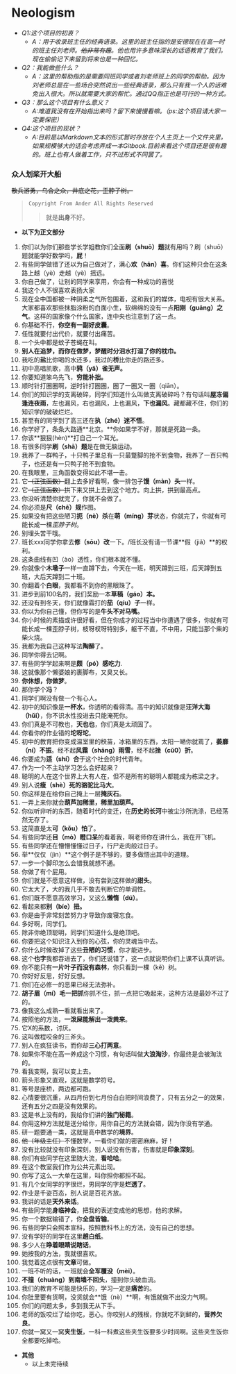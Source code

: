 # Neologism 
- *Q1:这个项目的初衷？*   
  - *A：用于收录班主任的经典语录。这里的班主任指的是安德现在在高一时的班主任刘老师。~~他非常有趣~~。他也用许多意味深长的话语教育了我们。现在偷偷记下来留到将来也是一种回忆。*
- *Q2：我能做些什么？*   
  - *A：这里的帮助指的是需要同班同学或者刘老师班上的同学的帮助。因为刘老师总是在一些场合突然说出一些经典语录，那么只有我一个人的话难免出入很大。所以就需要大家的帮忙。通过QQ指正也是可行的一种方式。*
 - *Q3：那么这个项目有什么意义？*    
    - *A:难道我没有在开始指出来吗？留下来慢慢看嘛。（ps:这个项目请大家一定要保密）*
 - *Q4:这个项目的现状？*
    - *A:目前是以Markdown文本的形式暂时存放在个人主页上一个文件夹里。如果规模够大的话会考虑弄成一本Gitbook.目前来看这个项目还是很有趣的。班上也有人做着工作，只不过形式不同罢了。*
###  众人划桨开大船
  ~~散兵游勇，乌合之众，井底之花，歪脖子树。~~
  > `Copyright From Ander
  > All Rights Reserved`
  >> 就是**出身**不好。
 - **以下为正文部分**
 1. 你们以为你们那些学长学姐教你们全面**刷（shuō）题**就有用吗？刷（shuō）题就能学好数学吗，**屁**！
 2. 有些同学做错了还以为自己做对了，满心**欢（hān）喜**。你们这种只会在这条路上越（yè）走越（yè）摇远。
 3. 你自己做了，让别的同学来享用，你会有一种成功的喜悦
 4. 我这个人不很喜欢表扬大家
 5. 现在全中国都被一种阴柔之气所包围着，这和我们的媒体，电视有很大关系。大家都喜欢那些抹脂涂粉的白面小生，软绵绵的没有一点**阳刚（guāng）之气**。这样的国家像个什么国家，连中央也注意到了这一点。
 6. 你基础不行，**你空有一副好皮囊**。
 7. 任性就要付出代价，就要付出痛苦。
 8. 一个头中都是蚊子苍蝇在叫。
 9. **别人在追梦，而你在做梦，梦醒时分泪水打湿了你的枕巾。**
 10. 我吃的**盐**比你喝的水还多，我过的**桥**比你走的路还多。
 11. 初中高唱凯歌，高中**鸦（yǎ）雀无声。**
 12. 你要知道笨鸟先飞，**穷能补拙。**
 13. 顺时针打圈圈啊，逆时针打圈圈，圈了一圈又一圈（qiān）。
 14. 你们的知识学的支离破碎，同学们知道什么叫做支离破碎吗？有句话叫**屋冻偏逢连夜雨**，左也漏风，右也漏风，上也漏风，**下也漏风**。藏都藏不住，你们的知识学的破破烂烂。
 15. 甚至有的同学到了高三还在**执（zhé）迷不悟**。
 16. 你学好了，条条大路通**北京。**你如果学不好，那就是死路一条。
 17. 你该**狠狠(hèn)**打自己一个耳光。
 18. 有很多同学**刷（shā）题**是在做无脑运动。
 19. 我养了一群鸭子，十只鸭子里总有一只最蹩脚的抢不到食物，我养了一百只鸭子，也还是有一只鸭子抢不到食物。
 20. 在我眼里，三角函数变得如此不堪一击。
 21. 它~~（正弦函数）~~翻上去多好看啊，像一排包子**馒（màn）头**一样。
 22. 它~~（正弦函数）~~拱下来又拱上去到这个地方。向上拱，拱到最高点。
 23. 你没听清楚你就完了，你就不会做了。
 24. 你必须是**尺（chē）规**作图。
 25. 如果没有把这些陋习**扼（nè）杀**在**萌（míng）芽**状态，你就完了，你就有可能长成一棵*歪脖子树*。
 26. 别埋头苦干哦。
 27. 班长xxx同学你拿去**修（sōu）改**一下。/班长没有请一节课**假（jiǎ）**的权利。
 28. 这条曲线有凹（ào）透性，你们根本就不懂。
 29. 你就像个**木墩子**一样一直蹲下去，今天在一班，明天蹲到三班，后天蹲到五班，大后天蹲到二十班。
 30. 你翻着个**白眼**，我都看不到你的黑眼珠了。
 31. 进步到前100名的，我们奖励一本**草稿（gáo）本。**
 32. 还没有到冬天，你们就像霜打的**茄（qíu）子**一样。
 33. 你以为你自己懂，但你写的是**牛头不对马嘴。**
 34. 你小时候的素描或许很好看，但在你成才的过程当中你遭遇了很多，你就有可能长成一棵歪脖子树，枝呀杈呀特别多，躯干不直，不中用，只能当那个柴的柴火烧。
 35. 我都为我自己这种写法**陶醉**了。
 36. 同学你得去记啊。
 37. 有些同学学起来啊是**颇（pó）感吃力**.
 38. 这就像那个懒婆娘的裹脚布，又臭又长。
 39. **你休想，你做梦**。
 40. 那你学个**冯**？
 41. 同学们啊没有做一个有心人。
 42. 初中的知识像是**一杯水**，你透明的看得清。高中的知识就像是**汪洋大海（hǔi）**，你不识水性投进去只能淹死你。
 43. 你们真是不可教也，**天也也**，你们真是太顽固了。
 44. 你看你的作业错的**坨呀坨**。
 45. 初中的教育把你变成温室里的秧苗，冰箱里的东西，太阳一嗮你就蔫了，**萎靡（ní）不振**。经不起**风霜（shāng）雨雪**，经不起**挫（cǔ0）折**。
 46. 你要成为**适（shí）合**于这个社会的时代青年。
 47. 作为一个不主动学习怎么会好起来？
 48. 聪明的人在这个世界上大有人在，但不是所有的聪明人都能成为栋梁之才。
 49. 别人说**瘦（shè）死的骆驼比马大**。
 50. 你这样是在给你自己掩上一层**掩灰石**。
 51. 一弄上来你就会**葫芦加稀里，稀里加葫芦。**
 52. 你似听非听的东西，随着时代的变迁，在**历史的长河**中被尘沙所洗涤，已经荡然无存了。
 53. 这简直是太**可（kǒu）怕**了。
 54. 有些同学还**目（mò）瞪口呆**的看着我，啊老师你在讲什么，我在开飞机。
 55. 有些同学还在懵懵懂懂过日子，行尸走肉般过日子。
 56. 举**仅仅（jìn）**这个例子是不够的，要多做悟出其中的道理。
 57. 一步一个脚印怎么会错我就想不通。
 58. 你做了有个屁用。
 59. 你们就是不愿意这样做，没有尝到这样做的**甜头**。
 60. 它太大了，大的我几乎不敢去判断它的单调性。
 61. 你们既不愿意高效学习，又这么**懒惰（dú）**。
 62. 看起来都**别（bíe）扭。**
 63. 你是由于非常刻苦努力才导致你废寝忘食。
 64. 多好啊，同学们。
 65. 除非你绝顶聪明，同学们知道什么是绝顶吧。
 66. 你要把这个知识注入到你的心弦，你的灵魂当中去。
 67. 你什么时候改掉了这些**丑陋的习惯**，你才能进步。
 68. 这个**也字**我都吞进去了，你们还说错了，这一点就说明你们上课不认真听讲。
 69. 你不能只有**一片叶子而没有森林**，你只看到一棵（kě）树。
 70. 你好好反思，好好反想。
 71. 你们在必修一的恶果已经无法弥补。
 72. **胡子眉（mí）毛一把抓**你抓不住，抓一点把它吸起来，这种方法是最妙不过了的。
 73. 像我这么成熟一看就看出来了。
 74. 按照他的方法，**一泼屎能解出一泼粪来**。
 75. 它X的系数，讨厌。
 76. 这叫做程咬金的三斧头。
 77. 别人在疯狂读书，而你却**三心打两意**。
 78. 如果你不能在高一养成这个习惯，有句话叫做**大浪淘沙**，你最终是会被淘汰的。
 79. 看我变啊，我可以变上去。
 80. 箭头形象又直观，这就是数学符号。
 81. 等号是座桥，两边都可跑。
 82. 心情要很沉重，从四月份到七月份白白把时间浪费了，只有五分之一的效果，还有五分之四是没有效果的。
 83. 这是书上没有的，我给你们讲的**独门秘籍**。
 84. 你用这种方法就是送分给你，用你自己的方法就会错，因为你没有学通。
 85. 研一题要通一类，这就是高中数学的**境界**。
 86. ~~他（年级主任）~~不懂数学，一看你们做的密密麻麻，好！
 87. 没有比较就没有印象深刻，别人说没有伤害，伤害就是**印象深刻**。
 88. 你们有些同学在这里随大流，**看哈哈**。
 89. 在这个教室我们作为公共元素出现。
 90. 你写了这么一大单在这里，叫你担你都担不起。
 91. 有几个女同学的字很烂，男同学的字是**烂透了**。
 92. 作业是千姿百态，别人说是百花齐放。
 93. 我讲的话是**天外来话**。
 94. 有些同学能**身临神会**，把我的表述变成他的思想，他的求解。
 95. 你一个数据输错了，你**全盘皆输**。
 96. 有些同学只会照本宣科，按照教科书上的方法，没有自己的思想。
 97. 没有学好的同学在这里**趟白纸**。
 98. 多少人在**睁着眼睛说瞎话**。
 99. 她按我的方法，我就很喜欢。
 100. 我觉着这点很有**文章**可做。
 101. 一班不听的话，一班就会**全军覆没（mèi）**。
 102. **不撞（chuàng）到南墙不回头**，撞到你头破血流。
 103. 我们的教育不可能是快乐的，学习一定是**痛苦**的。
 104. 你肚里要有货啊，没货就会**饿（nè）**啊，有饿就做不出没力气啊。
 105. 你们的问题太多，多到我无从下手。
 106. 老师的饭咬烂了给你吃，恶心。你咬别人的残根，你就吃不到鲜的，**营养欠良**。
 107. 你就一窝又一窝**夹生饭**，一科一科煮这些夹生饭要多少时间啊。这些夹生饭你全都要吃掉哈。
 
 - **其他**
    - 以上未完待续
 
